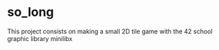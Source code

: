# so_long
This project consists on making a small 2D tile game with the 42 school graphic library minilibx
